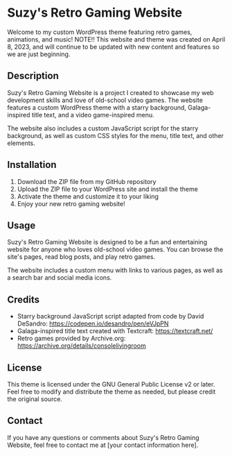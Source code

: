 <!DOCTYPE html>
<html lang="en">

<head>
  <meta charset="UTF-8">
  <title>Suzy's Retro Gaming Website</title>
</head>

<body>

  <h1>Suzy's Retro Gaming Website</h1>

  <p>Welcome to my custom WordPress theme featuring retro games, animations, and music! NOTE!! This website and theme was created on April 8, 2023, and will continue to be updated with new content and features so we are just beginning.</p>

  <h2>Description</h2>

  <p>Suzy's Retro Gaming Website is a project I created to showcase my web development skills and love of old-school video games. The website features a custom WordPress theme with a starry background, Galaga-inspired title text, and a video game-inspired menu.</p>

  <p>The website also includes a custom JavaScript script for the starry background, as well as custom CSS styles for the menu, title text, and other elements.</p>

  <h2>Installation</h2>

  <ol>
    <li>Download the ZIP file from my GitHub repository</li>
    <li>Upload the ZIP file to your WordPress site and install the theme</li>
    <li>Activate the theme and customize it to your liking</li>
    <li>Enjoy your new retro gaming website!</li>
  </ol>

  <h2>Usage</h2>

  <p>Suzy's Retro Gaming Website is designed to be a fun and entertaining website for anyone who loves old-school video games. You can browse the site's pages, read blog posts, and play retro games.</p>

  <p>The website includes a custom menu with links to various pages, as well as a search bar and social media icons.</p>

  <h2>Credits</h2>

  <ul>
    <li>Starry background JavaScript script adapted from code by David DeSandro: <a href="https://codepen.io/desandro/pen/eVJpPN">https://codepen.io/desandro/pen/eVJpPN</a></li>
    <li>Galaga-inspired title text created with Textcraft: <a href="https://textcraft.net/">https://textcraft.net/</a></li>
    <li>Retro games provided by Archive.org: <a href="https://archive.org/details/consolelivingroom">https://archive.org/details/consolelivingroom</a></li>
  </ul>

  <h2>License</h2>

  <p>This theme is licensed under the GNU General Public License v2 or later. Feel free to modify and distribute the theme as needed, but please credit the original source.</p>

  <h2>Contact</h2>

  <p>If you have any questions or comments about Suzy's Retro Gaming Website, feel free to contact me at [your contact information here].</p>

</body>

</html>
